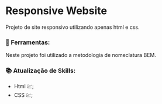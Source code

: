 # Responsive Website
Projeto de site responsivo utilizando apenas html e css.

###	🔧 Ferramentas:
Neste projeto foi utilizado a metodologia de nomeclatura BEM.

### 📚 Atualização de Skills:
- Html 💹;
- CSS 💹;